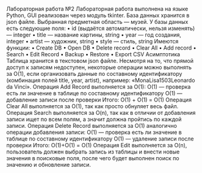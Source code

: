Лабораторная работа №2
Лабораторная работа выполнена на языке Python, GUI реализован через модуль tkinter. База данных хранится в json файле.
Выбранная предметная область — музей.
У базы данных есть следующие поля:
•	id (выдаётся автоматически, нельзя изменять) — integer
•	title — название картины, string
•	year — год создания, integer
•	artist — художник, string
•	style — стиль, string
Имеются функции:
•	Create DB
•	Open DB
•	Delete record
•	Clear All
•	Add record
•	Search
•	Edit Record
•	Backup
•	Restore
•	Export CSV
Асимптотика
Таблица хранится в текстовом json файле. Несмотря на то, что прямой доступ к записям недоступен, некоторые операции можно выполнять за O(1), если организовать данные по составному идентификатору (комбинация полей title, year, artist), например: «MonaLisa1503Leonardo da Vinci».
Операция Add Record выполняется за O(1):
O(1) — проверка есть ли значение в таблице по составному идентификатору
O(1) — добавление записи после проверки
Итого: O(1) + O(1) = O(1)
Операция Clear All выполняется за O(1), так как просто обнуляет весь файл.
Операция Search выполняется за O(n), так как в отличии от добавления записи ищет по всем полям, а значит должна пройтись по каждой записи.
Операция Delete Record выполняется за O(1) аналогично операции добавления записи:
O(1) — проверка есть ли значение в таблице по составному идентификатору
O(1) — удаление записи после проверки
Итого: О(1)+O(1) = O(1)
Операция Edit выполняется за O(n), пользователь должен выбрать запись из таблицы и внести новые значения в поисковые поля, после чего будет выполнен поиск по значению и обновление записи.

